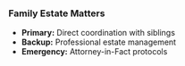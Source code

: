 ### Family Estate Matters

- **Primary:** Direct coordination with siblings
- **Backup:** Professional estate management
- **Emergency:** Attorney-in-Fact protocols
